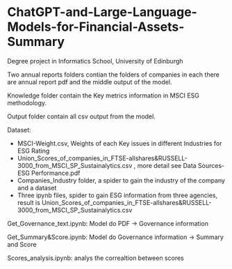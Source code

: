 # ChatGPT-and-Large-Language-Models-for-Financial-Assets-Summary
Degree project in Informatics School, University of Edinburgh

Two annual reports folders contian the folders of companies in each there are annual report pdf and the middle output of the model.

Knowledge folder contain the Key metrics information in MSCI ESG methodology.

Output folder contain all csv output from the model.

Dataset:

- MSCI-Weight.csv, Weights of each Key issues in different Industries for ESG Rating
- Union_Scores_of_companies_in_FTSE-allshares&RUSSELL-3000_from_MSCI_SP_Sustainalytics.csv , more detail see Data Sources-ESG Performance.pdf
- Companies_Industry folder, a spider to gain the industry of the company and a dataset
- Three ipynb files, spider to gain ESG information from three agencies, result is Union_Scores_of_companies_in_FTSE-allshares&RUSSELL-3000_from_MSCI_SP_Sustainalytics.csv

Get_Governance_text.ipynb: Model do PDF -> Governance information

Get_Summary&Score.ipynb: Model do Governance information -> Summary and Score

Scores_analysis.ipynb: analys the correaltion between scores
